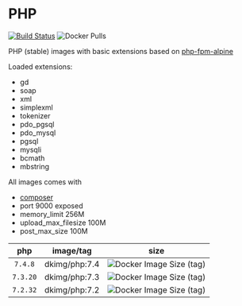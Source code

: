 # PHP

[![Build Status](https://travis-ci.org/dkimg/php.svg?branch=master)](https://travis-ci.org/dkimg/php) ![Docker Pulls](https://img.shields.io/docker/pulls/dkimg/php.svg)

PHP (stable) images with basic extensions based on [php-fpm-alpine](https://hub.docker.com/_/php)

Loaded extensions:
- gd
- soap
- xml
- simplexml
- tokenizer
- pdo_pgsql
- pdo_mysql
- pgsql
- mysqli
- bcmath
- mbstring

All images comes with
- [composer](https://getcomposer.org/)
- port 9000 exposed
- memory_limit 256M
- upload_max_filesize 100M
- post_max_size 100M

| php | image/tag | size |
|:-----:|:-----:|:-----:|
| `7.4.8` | dkimg/php:7.4 | ![Docker Image Size (tag)](https://img.shields.io/docker/image-size/dkimg/php/7.4?label=image) |
| `7.3.20` | dkimg/php:7.3 | ![Docker Image Size (tag)](https://img.shields.io/docker/image-size/dkimg/php/7.3?label=image) |
| `7.2.32` | dkimg/php:7.2 | ![Docker Image Size (tag)](https://img.shields.io/docker/image-size/dkimg/php/7.2?label=image) |